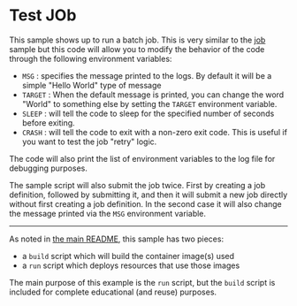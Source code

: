 # Test JOb

This sample shows up to run a batch job. This is very similar to the
[job](../job) sample but this code will allow you to modify the behavior
of the code through the following environment variables:
  - `MSG` : specifies the message printed to the logs. By default it will be
    a simple "Hello World" type of message
  - `TARGET` : When the default message is printed, you can change the word
    "World" to something else by setting the `TARGET` environment variable.
  - `SLEEP` : will tell the code to sleep for the specified number of seconds
    before exiting.
  - `CRASH` : will tell the code to exit with a non-zero exit code. This is
    useful if you want to test the job "retry" logic.

The code will also print the list of environment variables to the log file
for debugging purposes.

The sample script will also submit the job twice. First by creating a
job definition, followed by submitting it, and then it will submit a new
job directly without first creating a job definition. In the second case
it will also change the message printed via the `MSG` environment variable.

- - -

As noted in [the main README](../README.md), this sample has two pieces:

- a `build` script which will build the container image(s) used
- a `run` script which deploys resources that use those images

The main purpose of this example is the `run` script, but the `build`
script is included for complete educational (and reuse) purposes.
